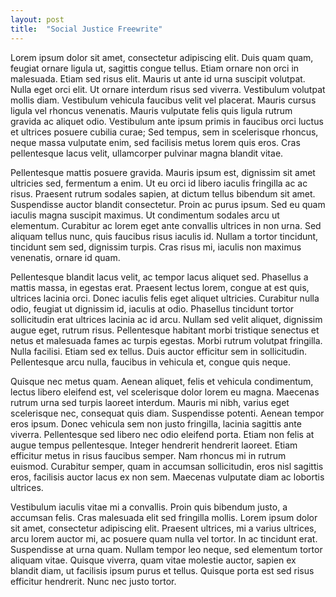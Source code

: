 ```yaml
---
layout: post
title:  "Social Justice Freewrite"
---
```


Lorem ipsum dolor sit amet, consectetur adipiscing elit. Duis quam quam, feugiat ornare ligula ut, sagittis congue tellus. Etiam ornare non orci in malesuada. Etiam sed risus elit. Mauris ut ante id urna suscipit volutpat. Nulla eget orci elit. Ut ornare interdum risus sed viverra. Vestibulum volutpat mollis diam. Vestibulum vehicula faucibus velit vel placerat. Mauris cursus ligula vel rhoncus venenatis. Mauris vulputate felis quis ligula rutrum gravida ac aliquet odio. Vestibulum ante ipsum primis in faucibus orci luctus et ultrices posuere cubilia curae; Sed tempus, sem in scelerisque rhoncus, neque massa vulputate enim, sed facilisis metus lorem quis eros. Cras pellentesque lacus velit, ullamcorper pulvinar magna blandit vitae.

Pellentesque mattis posuere gravida. Mauris ipsum est, dignissim sit amet ultricies sed, fermentum a enim. Ut eu orci id libero iaculis fringilla ac ac risus. Praesent rutrum sodales sapien, at dictum tellus bibendum sit amet. Suspendisse auctor blandit consectetur. Proin ac purus ipsum. Sed eu quam iaculis magna suscipit maximus. Ut condimentum sodales arcu ut elementum. Curabitur ac lorem eget ante convallis ultrices in non urna. Sed aliquam tellus nunc, quis faucibus risus iaculis id. Nullam a tortor tincidunt, tincidunt sem sed, dignissim turpis. Cras risus mi, iaculis non maximus venenatis, ornare id quam.

Pellentesque blandit lacus velit, ac tempor lacus aliquet sed. Phasellus a mattis massa, in egestas erat. Praesent lectus lorem, congue at est quis, ultrices lacinia orci. Donec iaculis felis eget aliquet ultricies. Curabitur nulla odio, feugiat ut dignissim id, iaculis at odio. Phasellus tincidunt tortor sollicitudin erat ultrices lacinia ac id arcu. Nullam sed velit aliquet, dignissim augue eget, rutrum risus. Pellentesque habitant morbi tristique senectus et netus et malesuada fames ac turpis egestas. Morbi rutrum volutpat fringilla. Nulla facilisi. Etiam sed ex tellus. Duis auctor efficitur sem in sollicitudin. Pellentesque arcu nulla, faucibus in vehicula et, congue quis neque.

Quisque nec metus quam. Aenean aliquet, felis et vehicula condimentum, lectus libero eleifend est, vel scelerisque dolor lorem eu magna. Maecenas rutrum urna sed turpis laoreet interdum. Mauris mi nibh, varius eget scelerisque nec, consequat quis diam. Suspendisse potenti. Aenean tempor eros ipsum. Donec vehicula sem non justo fringilla, lacinia sagittis ante viverra. Pellentesque sed libero nec odio eleifend porta. Etiam non felis at augue tempus pellentesque. Integer hendrerit hendrerit laoreet. Etiam efficitur metus in risus faucibus semper. Nam rhoncus mi in rutrum euismod. Curabitur semper, quam in accumsan sollicitudin, eros nisl sagittis eros, facilisis auctor lacus ex non sem. Maecenas vulputate diam ac lobortis ultrices.

Vestibulum iaculis vitae mi a convallis. Proin quis bibendum justo, a accumsan felis. Cras malesuada elit sed fringilla mollis. Lorem ipsum dolor sit amet, consectetur adipiscing elit. Praesent ultrices, mi a varius ultrices, arcu lorem auctor mi, ac posuere quam nulla vel tortor. In ac tincidunt erat. Suspendisse at urna quam. Nullam tempor leo neque, sed elementum tortor aliquam vitae. Quisque viverra, quam vitae molestie auctor, sapien ex blandit diam, ut facilisis ipsum purus et tellus. Quisque porta est sed risus efficitur hendrerit. Nunc nec justo tortor.

